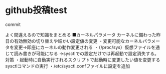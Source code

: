 <h1>github投稿test</h1>

commit

よく間違えるので知識をまとめる
■カーネルパラメータ
カーネルに備わった昨日の有効無効の切り替えや細かい設定値の変更
・変更可能なカーネルパラメータを変更→即座にカーネルの動作変更される
・（/proc/sys）仮想ファイルを通じて読み書きが可能になる
  →sysctlでの設定だけでは再起動で設定消失する。
   対策
   ・起動時に自動実行されるスクリプトで起動時に変更したい値を変更するsysctlコマンドの実行
   ・/etc/sysctl.confファイルに設定を追加